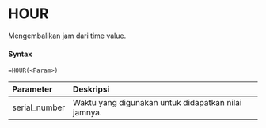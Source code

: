 # HOUR

Mengembalikan jam dari time value.

#### Syntax

```text
=HOUR(<Param>)
```

| Parameter | Deskripsi |
| :--- | :--- |
| serial_number | Waktu yang digunakan untuk didapatkan nilai jamnya. |
